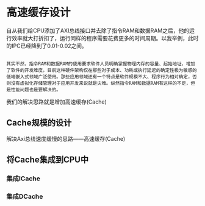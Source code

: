 # 高速缓存设计

自从我们给CPU添加了AXI总线接口并去除了指令RAM和数据RAM之后，他的运行效率就大打折扣了，运行同样的程序需要花费更多的时间周期。以我举例，此时的IPC已经降到了0.01-0.02之间。

```{admonition} 那么去除指令RAM和数据RAM是不是一种设计倒退呢？

其实不然，指令RAM和数据RAM的使用要求软件人员明确掌握物理内存的容量、起始地址，增加了软件的开发难度。目前这种硬件架构仅在那些对于成本、功耗或执行延迟的确定性极为敏感的低端嵌入式领域广泛使用。那些应用领域还有一个特点是软件规模不大、程序行为相对确定，否则没有虚拟化存储管理对于应用开发来说就是灾难。纵然指令RAM和数据RAM有这样的不足，但是性能问题也是要解决的。

```


我们的解决思路就是增加高速缓存(Cache)



## Cache规模的设计

解决Axi总线速度缓慢的思路——高速缓存(Cache)

## 将Cache集成到CPU中

### 集成ICache

### 集成DCache

